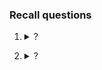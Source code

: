 ### Recall questions

1. <details markdown=1><summary markdown="span"> ?</summary>

    \
    
	

</details>

2. <details markdown=1><summary markdown="span"> ?</summary>

    \

</details>


